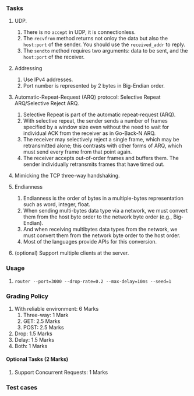 ### Tasks
1. UDP.
	1. There is no `accept` in UDP, it is connectionless.
	2. The `recvfrom` method returns not onloy the data but also the `host:port` of the sender. You should use the `received_addr` to reply.
	3. The `sendto` method requires two arguments: data to be sent, and the `host:port` of the receiver.
2. Addressing
	1. Use IPv4 addresses.
	2. Port number is represented by 2 bytes in Big-Endian order.
3. Automatic-Repeat-Request (ARQ) protocol: Selective Repeat ARQ/Selective Reject ARQ.
	1. Selective Repeat is part of the automatic repeat-request (ARQ). 
	2. With selective repeat, the sender sends a number of frames specified by a window size even without the need to wait for individual ACK from the receiver as in Go-Back-N ARQ.
	3. The receiver may selectively  reject  a  single  frame,  which  may  be  retransmitted  alone;  this  contrasts with  other  forms  of  ARQ,  which  must  send  every  frame  from  that  point  again.
	4. The  receiver  accepts  out-of-order frames and buffers them. The sender individually retransmits frames that have timed out.

4. Mimicking the TCP three-way handshaking.
5. Endianness
	1. Endianness is the order of bytes in a multiple-bytes representation such as word, integer, float. 
	2. When sending multi-bytes data type via a network, we must convert them from the host byte order to the network byte order (e.g., Big-Endian). 
	3. And when receiving multibytes data types from the network, we must convert them from the network byte order to the host order. 
	4. Most of the languages provide APIs for this conversion.
	
6. (optional) Support multiple clients at the server.

### Usage
1. `router --port=3000 --drop-rate=0.2 --max-delay=10ms --seed=1`

### Grading Policy
1. With reliable environment: 6 Marks
	1. Three-way: 1 Mark
	2. GET: 2.5 Marks
	3. POST: 2.5 Marks
2. Drop: 1.5 Marks
3. Delay: 1.5 Marks
4. Both: 1 Marks
#### Optional Tasks (2 Marks)
1. Support Concurrent Requests: 1 Marks

### Test cases
